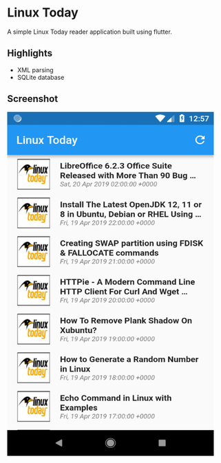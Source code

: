 # Linux Today

A simple Linux Today reader application built using flutter. 

## Highlights

- XML parsing 
- SQLite database

## Screenshot

<img src="https://github.com/fida1989/flutter-linux-today/blob/master/screenshot.png" width="480" height="800">
